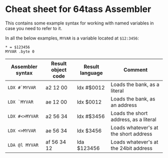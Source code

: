 # Cheat sheet for 64tass Assembler

This contains some example syntax for working with named variables in case you need to refer to it.

In all the below examples, ```MYVAR``` is a variable located at ```$12:3456```:
```
* = $123456
MYVAR .byte 0
```

| Assembler syntax         | Result object code |  Result language | Comment                        |
| ------------------------ | ------------------ | ---------------- | ------------------------------ | 
| ```LDX #`MYVAR```        | a2 12 00           | ldx #$0012       |  Loads the bank, as a literal  | 
| ```LDX `MYVAR```         | ae 12 00           | ldx $0012        |  Loads the bank, as an address | 
| ```LDX #<>MYVAR```       | a2 56 34           | ldx #$3456       |  Loads the short address, as a literal       | 
| ```LDX <>MYVAR```        | ae 56 34           | ldx $3456        |  Loads whatever's at the short address       | 
| ```LDA @l MYVAR```       | af 56 34 12        | lda $123456      |  Loads whatever's at the 24bit address       | 
